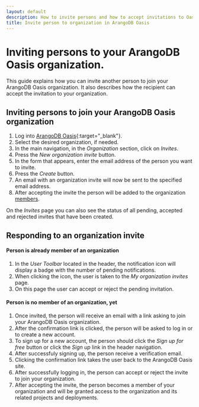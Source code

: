 ```yaml
---
layout: default
description: How to invite persons and how to accept invitations to Oasis organizations
title: Invite person to organization in ArangoDB Oasis  
---
```

# Inviting persons to your ArangoDB Oasis organization.

This guide explains how you can invite another person to join your ArangoDB Oasis organization.  It also describes how the recipient can accept the invitation to your organization.

## Inviting persons to join your ArangoDB Oasis organization

1. Log into [ArangoDB Oasis](https://cloud.arangodb.com){:target="_blank"}.
2. Select the desired organization, if needed.
3. In the main navigation, in the _Organization_ section, click on _Invites_.
4. Press the _New organization invite_ button.
5. In the form that appears, enter the email address of the person you want to invite.
6. Press the _Create_ button.
7. An email with an organization invite will now be sent to the specified email address.
8. After accepting the invite the person will be added to the organization [members](#members).

On the _Invites_ page you can also see the status of all pending, accepted and rejected invites that have been created.

## Responding to an organization invite

#### Person is already member of an organization

1. In the _User Toolbar_ located in the header, the notification icon will display a badge with the number of pending notifications.
2. When clicking the icon, the user is taken to the _My organization invites_ page.
3. On this page the user can accept or reject the pending invitation.

#### Person is no member of an organization, yet

1. Once invited, the person will receive an email with a link asking to join your ArangoDB Oasis organization.
2. After the confirmation link is clicked, the person will be asked to log in or to create a new account.
3. To sign up for a new account, the person should click the _Sign up for free_ button or click the _Sign up_ link in the header navigation.
4. After successfuly signing up, the person receive a verification email.
5. Clicking the confirmation link takes the user back to the ArangoDB Oasis site.
6. After successfully logging in, the person can accept or reject the invite to join your organization.
7. After accepting the invite, the person becomes a member of your organization and will be granted access to the organization and its related projects and deployments.
